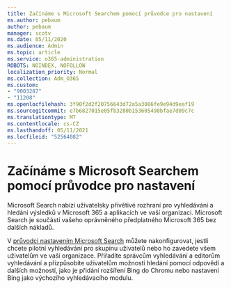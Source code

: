 ```yaml
---
title: Začínáme s Microsoft Searchem pomocí průvodce pro nastavení
ms.author: pebaum
author: pebaum
manager: scotv
ms.date: 05/11/2020
ms.audience: Admin
ms.topic: article
ms.service: o365-administration
ROBOTS: NOINDEX, NOFOLLOW
localization_priority: Normal
ms.collection: Adm_O365
ms.custom:
- "9003287"
- "11208"
ms.openlocfilehash: 3f90f2d2f20756643d72a5a3086fe9e94d9eaf19
ms.sourcegitcommit: e7b6827015e05fb3280b153605498bfae7d09c7c
ms.translationtype: MT
ms.contentlocale: cs-CZ
ms.lasthandoff: 05/11/2021
ms.locfileid: "52564082"
---
```

# <a name="get-started-with-microsoft-search-using-the-set-up-guide"></a>Začínáme s Microsoft Searchem pomocí průvodce pro nastavení

Microsoft Search nabízí uživatelsky přívětivé rozhraní pro vyhledávání a hledání výsledků v Microsoft 365 a aplikacích ve vaší organizaci. Microsoft Search je součástí vašeho oprávněného předplatného Microsoft 365 bez dalších nákladů. 

V [průvodci nastavením Microsoft Search](https://go.microsoft.com/fwlink/?linkid=2156919) můžete nakonfigurovat, jestli chcete pilotní vyhledávání pro skupinu uživatelů nebo ho zavedete všem uživatelům ve vaší organizace. Přiřadíte správcům vyhledávání a editorům vyhledávání a přizpůsobíte uživatelům možnosti hledání pomocí odpovědí a dalších možností, jako je přidání rozšíření Bing do Chromu nebo nastavení Bing jako výchozího vyhledávacího modulu.